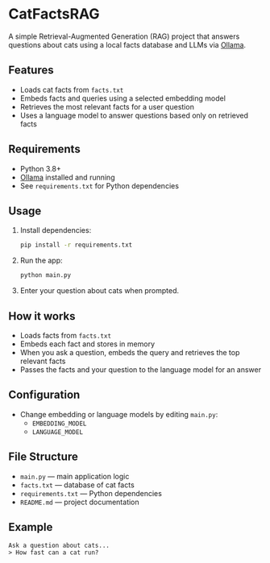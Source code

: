 # CatFactsRAG

A simple Retrieval-Augmented Generation (RAG) project that answers questions about cats using a local facts database and LLMs via [Ollama](https://ollama.com/).

## Features

- Loads cat facts from `facts.txt`
- Embeds facts and queries using a selected embedding model
- Retrieves the most relevant facts for a user question
- Uses a language model to answer questions based only on retrieved facts

## Requirements

- Python 3.8+
- [Ollama](https://ollama.com/) installed and running
- See `requirements.txt` for Python dependencies

## Usage

1. Install dependencies:
    ```sh
    pip install -r requirements.txt
    ```
2. Run the app:
    ```sh
    python main.py
    ```
3. Enter your question about cats when prompted.

## How it works

- Loads facts from `facts.txt`
- Embeds each fact and stores in memory
- When you ask a question, embeds the query and retrieves the top relevant facts
- Passes the facts and your question to the language model for an answer

## Configuration

- Change embedding or language models by editing `main.py`:
    - `EMBEDDING_MODEL`
    - `LANGUAGE_MODEL`

## File Structure

- `main.py` — main application logic
- `facts.txt` — database of cat facts
- `requirements.txt` — Python dependencies
- `README.md` — project documentation

## Example

```
Ask a question about cats...
> How fast can a cat run?
```